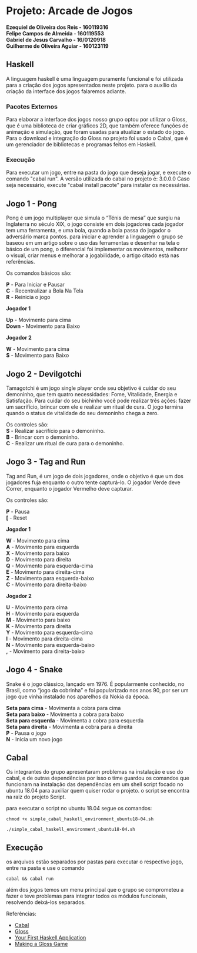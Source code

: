 
# Projeto: Arcade de Jogos

**Ezequiel de Oliveira dos Reis - 160119316**  
**Felipe Campos de Almeida - 160119553**  
**Gabriel de Jesus Carvalho - 16/0120918**  
**Guilherme de Oliveira Aguiar - 160123119**  


## Haskell 
A linguagem haskell é uma linguagem puramente funcional e foi utilizada para a criação dos jogos  apresentados neste projeto. para o auxílio da criação da interface dos jogos falaremos adiante.

### Pacotes Externos	
Para elaborar a interface dos jogos nosso grupo optou por utilizar o Gloss, que é uma biblioteca de criar gráficos 2D, que também oferece funções de animação e simulação, que foram usadas para atualizar o estado do jogo. Para o download e integração do Gloss no projeto foi usado o Cabal, que é um gerenciador de bibliotecas e programas feitos em Haskell.


### Execução

Para executar um jogo, entre na pasta do jogo que deseja jogar, e execute o comando "cabal run".
A versão utilizada do cabal no projeto é: 3.0.0.0
Caso seja necessário, execute "cabal install pacote" para instalar os necessárias.

## Jogo 1 - Pong

Pong é um jogo multiplayer que simula o “Ténis de mesa” que surgiu na Inglaterra no século XIX, o jogo consiste em dois jogadores cada jogador tem uma ferramenta, e uma bola, quando a bola passa do jogador o adversário marca pontos. para iniciar e aprender a linguagem o grupo se baseou em um artigo sobre o uso das ferramentas e desenhar na tela o básico de um pong, o diferencial foi implementar os movimentos, melhorar o visual, criar menus e melhorar a jogabilidade, o artigo citado está nas referências.

Os comandos básicos são:

**P** - Para Iniciar e Pausar   
**C** - Recentralizar a Bola Na Tela  
**R** - Reinicia o jogo  

**Jogador 1**

**Up** - Movimento para cima  
**Down** - Movimento para Baixo  

**Jogador 2**

**W** - Movimento para cima  
**S** - Movimento para Baixo  


## Jogo 2 - Devilgotchi
Tamagotchi é um jogo single player onde seu objetivo é cuidar do seu demoninho, que tem quatro necessidades: Fome,  Vitalidade, Energia e Satisfação. Para cuidar do seu bichinho você pode realizar três ações: fazer um sacrifício, brincar com ele e realizar um ritual de cura. O jogo termina quando o status de vitalidade do seu demoninho chega a zero.   

Os controles são:  
**S** - Realizar sacrifício para o demoninho.  
**B** - Brincar com o demoninho.  
**C** - Realizar um ritual de cura para o demoninho.  


## Jogo 3 - Tag and Run

Tag and Run, é um jogo de dois jogadores, onde o objetivo é que um dos jogadores fuja enquanto o outro tente capturá-lo. O jogador Verde deve Correr, enquanto o jogador Vermelho deve capturar. 

Os controles são:  

**P** - Pausa  
**[** - Reset  

**Jogador 1**

**W** - Movimento para cima  
**A** - Movimento para esquerda  
**X** - Movimento para baixo  
**D** - Movimento para direita  
**Q** - Movimento para esquerda-cima  
**E** - Movimento para direita-cima  
**Z** - Movimento para esquerda-baixo  
**C** - Movimento para direita-baixo  

**Jogador 2**

**U** - Movimento para cima  
**H** - Movimento para esquerda  
**M** - Movimento para baixo  
**K** - Movimento para direita  
**Y** - Movimento para esquerda-cima  
**I** - Movimento para direita-cima  
**N** - Movimento para esquerda-baixo  
 **,** - Movimento para direita-baixo  

## Jogo 4 - Snake

Snake é o jogo clássico, lançado em 1976. É popularmente conhecido, no Brasil, como “jogo da cobrinha” e foi popularizado nos anos 90, por ser um jogo que vinha instalado nos aparelhos da Nokia da época.

**Seta para cima** - Movimenta a cobra para cima  
**Seta para baixo**  - Movimenta a cobra para baixo  
**Seta para esquerda** - Movimenta a cobra para esquerda  
**Seta para direita** - Movimenta a cobra para a direita  
**P** - Pausa o jogo  
**N** - Inicia um novo jogo  

## Cabal
Os integrantes do grupo apresentaram problemas na instalação e uso do cabal, e de outras dependências por isso o time guardou os comandos que funcionam na instalação das dependências em um shell script focado no ubuntu 18.04 para auxiliar quem quiser rodar o projeto. o script se encontra na raiz do projeto Script.

para executar o script no ubuntu 18.04 segue os comandos:

    chmod +x simple_cabal_haskell_environment_ubuntu18-04.sh

    ./simple_cabal_haskell_environment_ubuntu18-04.sh

## Execução
os arquivos estão separados por pastas para  executar o respectivo jogo, entre na pasta e use o comando 

    cabal && cabal run  
    
além dos jogos temos um menu principal que o grupo se comprometeu a fazer e teve problemas para integrar todos os módulos funcionais, resolvendo deixá-los separados.


Referências:
- [Cabal](https://www.haskell.org/cabal/users-guide/intro.html)
- [Gloss](http://hackage.haskell.org/package/gloss)
- [Your First Haskell Application](http://andrew.gibiansky.com/blog/haskell/haskell-gloss/)
- [Making a Gloss Game](https://mmhaskell.com/blog/2019/3/25/making-a-glossy-game-part-1)
